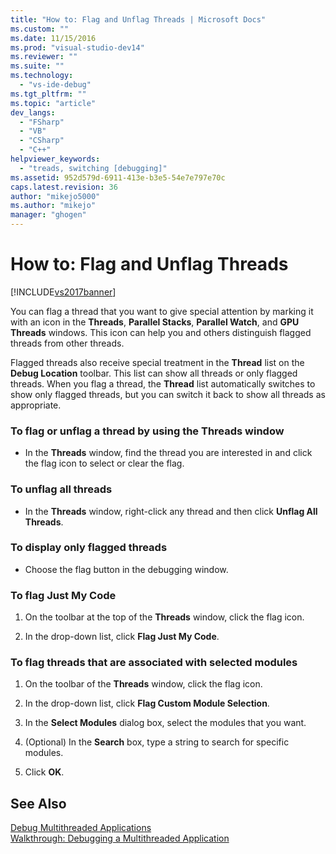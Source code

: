 ```yaml
---
title: "How to: Flag and Unflag Threads | Microsoft Docs"
ms.custom: ""
ms.date: 11/15/2016
ms.prod: "visual-studio-dev14"
ms.reviewer: ""
ms.suite: ""
ms.technology: 
  - "vs-ide-debug"
ms.tgt_pltfrm: ""
ms.topic: "article"
dev_langs: 
  - "FSharp"
  - "VB"
  - "CSharp"
  - "C++"
helpviewer_keywords: 
  - "treads, switching [debugging]"
ms.assetid: 952d579d-6911-413e-b3e5-54e7e797e70c
caps.latest.revision: 36
author: "mikejo5000"
ms.author: "mikejo"
manager: "ghogen"
---
```

# How to: Flag and Unflag Threads
[!INCLUDE[vs2017banner](../includes/vs2017banner.md)]

You can flag a thread that you want to give special attention by marking it with an icon in the **Threads**, **Parallel Stacks**, **Parallel Watch**, and **GPU Threads** windows. This icon can help you and others distinguish flagged threads from other threads.  
  
 Flagged threads also receive special treatment in the **Thread** list on the **Debug Location** toolbar. This list can show all threads or only flagged threads. When you flag a thread, the **Thread** list automatically switches to show only flagged threads, but you can switch it back to show all threads as appropriate.  
  
### To flag or unflag a thread by using the Threads window  
  
-   In the **Threads** window, find the thread you are interested in and click the flag icon to select or clear the flag.  
  
### To unflag all threads  
  
-   In the **Threads** window, right-click any thread and then click **Unflag All Threads**.  
  
### To display only flagged threads  
  
-   Choose the flag button in the debugging window.  
  
### To flag Just My Code  
  
1.  On the toolbar at the top of the **Threads** window, click the flag icon.  
  
2.  In the drop-down list, click **Flag Just My Code**.  
  
### To flag threads that are associated with selected modules  
  
1.  On the toolbar of the **Threads** window, click the flag icon.  
  
2.  In the drop-down list, click **Flag Custom Module Selection**.  
  
3.  In the **Select Modules** dialog box, select the modules that you want.  
  
4.  (Optional) In the **Search** box, type a string to search for specific modules.  
  
5.  Click **OK**.  
  
## See Also  
 [Debug Multithreaded Applications](../debugger/debug-multithreaded-applications-in-visual-studio.md)   
 [Walkthrough: Debugging a Multithreaded Application](../debugger/walkthrough-debugging-a-multithreaded-application.md)



